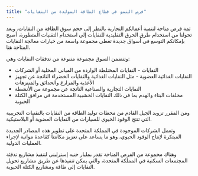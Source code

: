 ```yaml
---
title: "فرص النمو في قطاع الطاقة المولدة من النفايات"
---
```

ثمة فرص متاحة لتنمية أعمالكم التجارية بالنظر إلى حجم سوق الطاقة من النفايات. وبعد تحولنا من استخدام طرق الحرق التقليدية للنفايات إلى استخدام التقنيات المتطورة، أصبح بإمكانكم التوسع في أسواق جديدة تغطي مجموعة واسعة من خيارات معالجة النفايات المتاحة هنا.

وتتضمن السوق مجموعة متنوعة من تدفقات النفايات وهي:

- النفايات - النفايات المختلطة الواردة من المباني المحلية أو الشركات
- النفايات الغذائية العضوية - مثل النفايات الغذائية والنفايات الخضراء الناتجة عن تجهيز الأغذية والمزارع والحدائق والمنتزهات
- النفايات التجارية والصناعية الناتجة عن مجموعة من الأنشطة
- مخلفات البناء والهدم بما في ذلك النفايات الخشبية المستخدمة في مرافق الكتلة الحيوية

ومن المقرر تزويد الجيل القادم من محطات توليد الطاقة من النفايات بالتقنيات التجريبية التي تنتج الوقود الحيوي للسيارات من النفايات العضوية أو البلاستيكية.

وتعمل الشركات الموجودة في المملكة المتحدة على تطوير هذه المصادر الجديدة المبتكرة لإنتاج الوقود الحيوي، وهو ما يساعد على تعزيز مكانتنا كقاعدة مواتية لإجراء العمليات الدولية.

وهناك مجموعة من الفرص المتاحة تقدر بمليار جنيه إسترليني لتنفيذ مشاريع تدفئة المجتمعات السكنية في المملكة المتحدة، والتي يمكن تنفيذها عن طريق مشاريع تحويل النفايات إلى طاقة ومشاريع الكتلة الحيوية.

